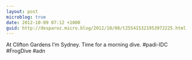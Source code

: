 ```yaml
---
layout: post
microblog: true
date: 2012-10-09 07:12 +1000
guid: http://desparoz.micro.blog/2012/10/08/t255415321953972225.html
---
```

At Clifton Gardens I’m Sydney. Time for a morning dive. #padi-IDC #FrogDive #adn
